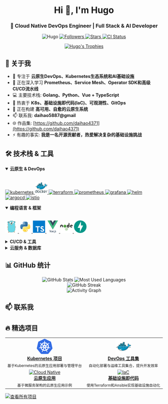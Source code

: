 

<!-- 如果上面的方式不起作用，可以尝试使用下面的HTML方式，增加宽度控制 -->
<!-- 
<p align="center">
  <img src="https://github.com/daihao4371/daihao4371/raw/main/assets/banner.png" alt="Cloud Native DevOps Engineer - Hugo" width="800" />
</p>
-->

<h1 align="center">Hi 👋, I'm Hugo</h1>
<h3 align="center">🚀 Cloud Native DevOps Engineer | Full Stack & AI Developer</h3>

<div align="center">
  <img src="https://komarev.com/ghpvc/?username=daihao4371&label=Profile%20views&color=0e75b6&style=flat" alt="Hugo" />
  <a href="https://github.com/daihao4371?tab=followers">
    <img src="https://img.shields.io/github/followers/daihao4371?style=social" alt="Followers" />
  </a>
  <a href="https://github.com/daihao4371/daihao4371">
    <img src="https://img.shields.io/github/stars/daihao4371/daihao4371?style=social" alt="Stars" />
  </a>
  <!-- 添加GitHub Actions工作流程状态徽章 -->
  <a href="https://github.com/daihao4371/your-repo/actions/workflows/main.yml">
    <img src="https://github.com/daihao4371/your-repo/actions/workflows/main.yml/badge.svg" alt="CI Status" />
  </a>
</div>

<p align="center">
  <a href="https://github.com/ryo-ma/github-profile-trophy">
    <img src="https://github-profile-trophy.vercel.app/?username=daihao4371&theme=nord&column=4&margin-w=15&margin-h=15" alt="Hugo's Trophies" />
  </a>
</p>

## 💫 关于我

- 🔭 专注于 **云原生DevOps、Kubernetes生态系统和AI基础设施**
- 🌱 正在深入学习 **Prometheus、Service Mesh、Operator SDK和高级CI/CD流水线**
- 💻 主要技术栈: **Golang、Python、Vue + TypeScript**
- 🐳 热衷于 **K8s、基础设施即代码(IaC)、可观测性、GitOps**
- 🚀 正在构建 **高可用、自愈的云原生系统**
- 📫 联系我: **daihao5887@gmail**
- 🌐 作品集: [https://github.com/daihao4371](https://github.com/daihao4371)
- ⚡ 有趣的事实: **我是一名开源贡献者，热爱解决复杂的基础设施挑战**

## 🛠️ 技术栈 & 工具

<details open>
  <summary><b>云原生 & DevOps</b></summary>
  <br>
  <p align="left">
    <a href="https://kubernetes.io" target="_blank" rel="noreferrer">
      <img src="https://www.vectorlogo.zone/logos/kubernetes/kubernetes-icon.svg" alt="kubernetes" width="40" height="40"/>
    </a>
    <a href="https://www.docker.com/" target="_blank" rel="noreferrer">
      <img src="https://raw.githubusercontent.com/devicons/devicon/master/icons/docker/docker-original-wordmark.svg" alt="docker" width="40" height="40"/>
    </a>
    <a href="https://www.terraform.io/" target="_blank" rel="noreferrer">
      <img src="https://www.vectorlogo.zone/logos/terraformio/terraformio-icon.svg" alt="terraform" width="40" height="40"/>
    </a>
    <a href="https://prometheus.io/" target="_blank" rel="noreferrer">
      <img src="https://www.vectorlogo.zone/logos/prometheusio/prometheusio-icon.svg" alt="prometheus" width="40" height="40"/>
    </a>
    <a href="https://grafana.com" target="_blank" rel="noreferrer">
      <img src="https://www.vectorlogo.zone/logos/grafana/grafana-icon.svg" alt="grafana" width="40" height="40"/>
    </a>
    <a href="https://helm.sh/" target="_blank" rel="noreferrer">
      <img src="https://www.vectorlogo.zone/logos/helmsh/helmsh-icon.svg" alt="helm" width="40" height="40"/>
    </a>
    <a href="https://argoproj.github.io/argo-cd/" target="_blank" rel="noreferrer">
      <img src="https://www.vectorlogo.zone/logos/argoprojio/argoprojio-icon.svg" alt="argocd" width="40" height="40"/>
    </a>
    <a href="https://istio.io/" target="_blank" rel="noreferrer">
      <img src="https://www.vectorlogo.zone/logos/istioio/istioio-icon.svg" alt="istio" width="40" height="40"/>
    </a>
  </p>
</details>

<details open>
  <summary><b>编程语言 & 框架</b></summary>
  <br>
  <p align="left">
    <a href="https://golang.org" target="_blank" rel="noreferrer">
      <img src="https://raw.githubusercontent.com/devicons/devicon/master/icons/go/go-original.svg" alt="go" width="40" height="40"/>
    </a>
    <a href="https://www.python.org" target="_blank" rel="noreferrer">
      <img src="https://raw.githubusercontent.com/devicons/devicon/master/icons/python/python-original.svg" alt="python" width="40" height="40"/>
    </a>
    <a href="https://www.typescriptlang.org/" target="_blank" rel="noreferrer">
      <img src="https://raw.githubusercontent.com/devicons/devicon/master/icons/typescript/typescript-original.svg" alt="typescript" width="40" height="40"/>
    </a>
    <a href="https://vuejs.org/" target="_blank" rel="noreferrer">
      <img src="https://raw.githubusercontent.com/devicons/devicon/master/icons/vuejs/vuejs-original-wordmark.svg" alt="vuejs" width="40" height="40"/>
    </a>
    <a href="https://nodejs.org" target="_blank" rel="noreferrer">
      <img src="https://raw.githubusercontent.com/devicons/devicon/master/icons/nodejs/nodejs-original-wordmark.svg" alt="nodejs" width="40" height="40"/>
    </a>
    <a href="https://fastapi.tiangolo.com/" target="_blank" rel="noreferrer">
      <img src="https://raw.githubusercontent.com/devicons/devicon/master/icons/fastapi/fastapi-original.svg" alt="fastapi" width="40" height="40"/>
    </a>
  </p>
</details>

<details>
  <summary><b>CI/CD & 工具</b></summary>
  <br>
  <p align="left">
    <a href="https://github.com/features/actions" target="_blank" rel="noreferrer">
      <img src="https://www.vectorlogo.zone/logos/github/github-icon.svg" alt="github actions" width="40" height="40"/>
    </a>
    <a href="https://www.jenkins.io" target="_blank" rel="noreferrer">
      <img src="https://www.vectorlogo.zone/logos/jenkins/jenkins-icon.svg" alt="jenkins" width="40" height="40"/>
    </a>
    <a href="https://about.gitlab.com/topics/ci-cd/" target="_blank" rel="noreferrer">
      <img src="https://www.vectorlogo.zone/logos/gitlab/gitlab-icon.svg" alt="gitlab ci" width="40" height="40"/>
    </a>
    <a href="https://www.ansible.com/" target="_blank" rel="noreferrer">
      <img src="https://www.vectorlogo.zone/logos/ansible/ansible-icon.svg" alt="ansible" width="40" height="40"/>
    </a>
    <a href="https://git-scm.com/" target="_blank" rel="noreferrer">
      <img src="https://www.vectorlogo.zone/logos/git-scm/git-scm-icon.svg" alt="git" width="40" height="40"/>
    </a>
    <a href="https://www.linux.org/" target="_blank" rel="noreferrer">
      <img src="https://raw.githubusercontent.com/devicons/devicon/master/icons/linux/linux-original.svg" alt="linux" width="40" height="40"/>
    </a>
  </p>
</details>

<details>
  <summary><b>云服务 & 数据库</b></summary>
  <br>
  <p align="left">
    <a href="https://aws.amazon.com" target="_blank" rel="noreferrer">
      <img src="https://www.vectorlogo.zone/logos/amazon_aws/amazon_aws-icon.svg" alt="aws" width="40" height="40"/>
    </a>
    <a href="https://cloud.google.com" target="_blank" rel="noreferrer">
      <img src="https://www.vectorlogo.zone/logos/google_cloud/google_cloud-icon.svg" alt="gcp" width="40" height="40"/>
    </a>
    <a href="https://azure.microsoft.com" target="_blank" rel="noreferrer">
      <img src="https://www.vectorlogo.zone/logos/microsoft_azure/microsoft_azure-icon.svg" alt="azure" width="40" height="40"/>
    </a>
    <a href="https://www.postgresql.org" target="_blank" rel="noreferrer">
      <img src="https://raw.githubusercontent.com/devicons/devicon/master/icons/postgresql/postgresql-original-wordmark.svg" alt="postgresql" width="40" height="40"/>
    </a>
    <a href="https://www.mongodb.com/" target="_blank" rel="noreferrer">
      <img src="https://raw.githubusercontent.com/devicons/devicon/master/icons/mongodb/mongodb-original-wordmark.svg" alt="mongodb" width="40" height="40"/>
    </a>
    <a href="https://redis.io" target="_blank" rel="noreferrer">
      <img src="https://raw.githubusercontent.com/devicons/devicon/master/icons/redis/redis-original-wordmark.svg" alt="redis" width="40" height="40"/>
    </a>
  </p>
</details>




## 📊 GitHub 统计

<div align="center">
  <img src="https://github-readme-stats.vercel.app/api?username=daihao4371&show_icons=true&count_private=true&hide=issues&theme=nord" alt="GitHub Stats" height="170" />
  <img src="https://github-readme-stats.vercel.app/api/top-langs/?username=daihao4371&layout=compact&theme=nord&langs_count=6" alt="Most Used Languages" height="170" />
</div>

<div align="center">
  <img src="https://github-readme-streak-stats.herokuapp.com/?user=daihao4371&theme=nord" alt="GitHub Streak" />
</div>

<div align="center">
  <img src="https://github-profile-summary-cards.vercel.app/api/cards/profile-details?username=daihao4371&theme=nord_dark" alt="Activity Graph" />
</div>

## 📫 联系我




</details>

## 🔥 精选项目

<div align="center">
  <table>
    <tr>
      <td align="center" width="50%">
        <a href="https://github.com/daihao4371/kubernetes-project">
          <img src="https://raw.githubusercontent.com/devicons/devicon/master/icons/kubernetes/kubernetes-plain.svg" width="50" height="50" alt="Kubernetes"/>
          <br />
          <b>Kubernetes 项目</b>
        </a>
        <br />
        <sub>基于Kubernetes的云原生应用部署与管理平台</sub>
      </td>
      <td align="center" width="50%">
        <a href="https://github.com/daihao4371/devops-tools">
          <img src="https://raw.githubusercontent.com/devicons/devicon/master/icons/docker/docker-original.svg" width="50" height="50" alt="DevOps"/>
          <br />
          <b>DevOps 工具集</b>
        </a>
        <br />
        <sub>自动化部署与运维工具集合，提升开发效率</sub>
      </td>
    </tr>
    <tr>
      <td align="center">
        <a href="https://github.com/daihao4371/cloud-native-app">
          <img src="https://www.vectorlogo.zone/logos/prometheusio/prometheusio-icon.svg" width="50" height="50" alt="Cloud Native"/>
          <br />
          <b>云原生应用</b>
        </a>
        <br />
        <sub>基于微服务架构的云原生应用示例</sub>
      </td>
      <td align="center">
        <a href="https://github.com/daihao4371/infrastructure-as-code">
          <img src="https://www.vectorlogo.zone/logos/terraformio/terraformio-icon.svg" width="50" height="50" alt="IaC"/>
          <br />
          <b>基础设施即代码</b>
        </a>
        <br />
        <sub>使用Terraform和Ansible实现基础设施自动化</sub>
      </td>
    </tr>
  </table>
</div>

  <a href="https://github.com/daihao4371?tab=repositories">
    <img src="https://img.shields.io/badge/查看所有项目-212121?style=for-the-badge&logo=github&logoColor=white" alt="查看所有项目" />
  </a>
</p>
